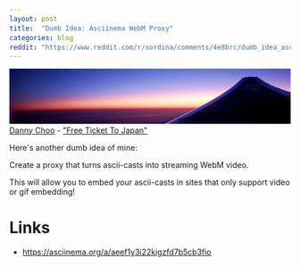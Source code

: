```yaml
---
layout: post
title:  "Dumb Idea: Asciinema WebM Proxy"
categories: blog
reddit: "https://www.reddit.com/r/sordina/comments/4e8brc/dumb_idea_asciinema_webm_proxy_bows_and_arrows/"
---
```


<p class="attribution">
	<img src="/images/asciinema-webm/plane.png" class="image fit" />
	<a href="https://www.flickr.com/photos/dannychoo/">Danny Choo</a> -
	<a href="https://www.flickr.com/photos/dannychoo/7886066864/in/photolist-d1S9W5-4Cagiv-s1qCJL-95FEHJ-bhBTL-oGbtbA-ndfPrs-cwA6gh-bhBTM-bnTtZn-do9EiZ-6is1fZ-dnSxQH-do9Nc7-9fwine-8CR6cu-8eHzCx-31WooB-6iGj1S-7tPhJD-chL4zh-7fU1bf-s54R2f-8UkSQ3-nL3uJT-4CezGS-4ettaB-9UAHRm-95CCQ4-4CagEa-cJHSGj-7Er31V-4CaiRK-4gvs3g-99HnL8-raygND-bEryC7-6naZzn-7uWPAT-4Ceyem-4Cag38-4CaiZz-6a2CDC-7tFapT-4CafNx-7i1Ujb-7Er31T-apR7DJ-95CCLK-A4rWZ">"Free Ticket To Japan"</a>
</p>

Here's another dumb idea of mine:

Create a proxy that turns ascii-casts into streaming WebM video.

This will allow you to embed your ascii-casts in sites that only
support video or gif embedding!

<!--more-->

# Links

* <https://asciinema.org/a/aeef1y3i22kigzfd7b5cb3fio>
